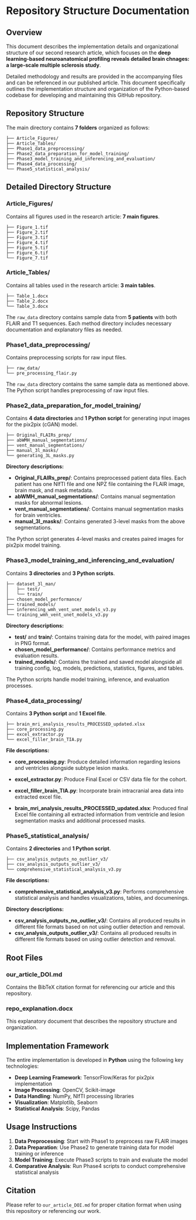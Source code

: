 # Repository Structure Documentation

## Overview

This document describes the implementation details and organizational structure of our second research article, which focuses on the **deep learning-based neuroanatomical profiling reveals detailed brain chnages: a large-scale multiple sclerosis study**.

Detailed methodology and results are provided in the accompanying files and can be referenced in our published article. This document specifically outlines the implementation structure and organization of the Python-based codebase for developing and maintaining this GitHub repository.

## Repository Structure

The main directory contains **7 folders** organized as follows:

```
├── Article_Figures/
├── Article_Tables/
├── Phase1_data_preprocessing/
├── Phase2_data_preparation_for_model_training/
├── Phase3_model_training_and_inferencing_and_evaluation/
├── Phase4_data_processing/
└── Phase5_statistical_analysis/
```

## Detailed Directory Structure

### Article_Figures/
Contains all figures used in the research article: **7 main figures**.

```
├── Figure_1.tif
├── Figure_2.tif
├── Figure_3.tif
├── Figure_4.tif
├── Figure_5.tif
├── Figure_6.tif
└── Figure_7.tif
```

### Article_Tables/
Contains all tables used in the research article: **3 main tables**.

```
├── Table_1.docx
├── Table_2.docx
└── Table_3.docx
```

The `raw_data` directory contains sample data from **5 patients** with both FLAIR and T1 sequences. Each method directory includes necessary documentation and explanatory files as needed.

### Phase1_data_preprocessing/
Contains preprocessing scripts for raw input files.

```
├── raw_data/
└── pre_processing_flair.py
```

The `raw_data` directory contains the same sample data as mentioned above. The Python script handles preprocessing of raw input files.

### Phase2_data_preparation_for_model_training/
Contains **4 data directories** and **1 Python script** for generating input images for the pix2pix (cGAN) model.

```
├── Original_FLAIRs_prep/
├── abWMH_manual_segmentations/
├── vent_manual_segmentations/
├── manual_3l_masks/
└── generating_3L_masks.py
```

**Directory descriptions:**
- **Original_FLAIRs_prep/**: Contains preprocessed patient data files. Each patient has one NIfTI file and one NPZ file containing the FLAIR image, brain mask, and mask metadata.
- **abWMH_manual_segmentations/**: Contains manual segmentation masks for abnormal lesions.
- **vent_manual_segmentations/**: Contains manual segmentation masks for brain ventricles.
- **manual_3l_masks/**: Contains generated 3-level masks from the above segmentations.

The Python script generates 4-level masks and creates paired images for pix2pix model training.

### Phase3_model_training_and_inferencing_and_evaluation/
Contains **3 directories** and **3 Python scripts**.

```
├── dataset_3l_man/
│   ├── test/
│   └── train/
├── chosen_model_performance/
├── trained_models/
├── inferencing_wmh_vent_unet_models_v3.py
└── training_wmh_vent_unet_models_v3.py
```

**Directory descriptions:**
- **test/** and **train/**: Contains training data for the model, with paired images in PNG format.
- **chosen_model_performance/**: Contains performance metrics and evaluation results.
- **trained_models/**: Contains the trained and saved model alongside all training config, log, models, predictions, statistics, figures, and tables.

The Python scripts handle model training, inference, and evaluation processes.

### Phase4_data_processing/
Contains **3 Python script** and **1 Excel file**.

```
├── brain_mri_analysis_results_PROCESSED_updated.xlsx
├── core_processing.py
├── excel_extractor.py
└── excel_filler_brain_TIA.py
```

**File descriptions:**
- **core_processing.py**: Produce detailed information regarding lesions and ventricles alongside subtype lesion masks.

- **excel_extractor.py**: Produce Final Excel or CSV data file for the cohort. 

- **excel_filler_brain_TIA.py**: Incorporate brain intracranial area data into extracted excel file.

- **brain_mri_analysis_results_PROCESSED_updated.xlsx**: Produced final Excel file containing all extracted information from ventricle and lesion segmentation masks and additional processed masks.

### Phase5_statistical_analysis/
Contains **2 directories** and **1 Python script**.

```
├── csv_analysis_outputs_no_outlier_v3/
├── csv_analysis_outputs_outlier_v3/
└── comprehensive_statistical_analysis_v3.py
```

**File descriptions:**
- **comprehensive_statistical_analysis_v3.py**: Performs comprehensive statistical analysis and handles visualizations, tables, and documenings. 

**Directory descriptions:**
- **csv_analysis_outputs_no_outlier_v3/**: Contains all produced results in different file formats based on not using outlier detection and removal.
- **csv_analysis_outputs_outlier_v3/**: Contains all produced results in different file formats based on using outlier detection and removal.

## Root Files

### our_article_DOI.md
Contains the BibTeX citation format for referencing our article and this repository.

### repo_explanation.docx
This explanatory document that describes the repository structure and organization.

## Implementation Framework

The entire implementation is developed in **Python** using the following key technologies:
- **Deep Learning Framework**: TensorFlow/Keras for pix2pix implementation
- **Image Processing**: OpenCV, Scikit-image
- **Data Handling**: NumPy, NIfTI processing libraries
- **Visualization**: Matplotlib, Seaborn
- **Statistical Analysis**: Scipy, Pandas

## Usage Instructions

1. **Data Preprocessing**: Start with Phase1 to preprocess raw FLAIR images
2. **Data Preparation**: Use Phase2 to generate training data for model training or inference
3. **Model Training**: Execute Phase3 scripts to train and evaluate the model
4. **Comparative Analysis**: Run Phase4 scripts to conduct comprehensive statistical analysis

## Citation

Please refer to `our_article_DOI.md` for proper citation format when using this repository or referencing our work.